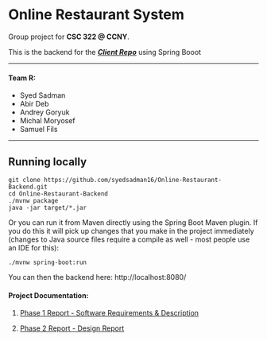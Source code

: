 # Online Restaurant System
Group project for **CSC 322 @ CCNY**.

This is the backend for the [***Client Repo***](https://github.com/syedsadman16/Online-Restaurant-System-Frontend) using Spring Booot


------
#### Team R:
 - Syed Sadman
 - Abir Deb
 - Andrey Goryuk
 - Michal Moryosef
 - Samuel Fils

----

## Running locally

```
git clone https://github.com/syedsadman16/Online-Restaurant-Backend.git
cd Online-Restaurant-Backend
./mvnw package
java -jar target/*.jar
```

Or you can run it from Maven directly using the Spring Boot Maven plugin. If you do this it will pick up changes that you make in the project immediately (changes to Java source files require a compile as well - most people use an IDE for this):

```
./mvnw spring-boot:run
```

You can then the backend here: http://localhost:8080/

#### Project Documentation:

1. [Phase 1 Report - Software Requirements & Description](https://github.com/syedsadman16/Online-Restaurant-Backend/blob/next/CSC32200_ORS_R.pdf)

2. [Phase 2 Report - Design Report](https://github.com/syedsadman16/Online-Restaurant-Backend/blob/next/CSC32200_ORS_R_Phase2.pdf)
